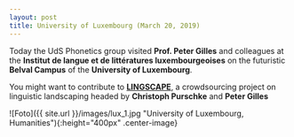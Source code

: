 ```yaml
---
layout: post
title: University of Luxembourg (March 20, 2019)
---
```


Today the UdS Phonetics group visited <strong>Prof. Peter Gilles</strong> and colleagues at the 
<strong>Institut de langue et de littératures luxembourgeoises</strong> on the futuristic <strong>Belval Campus</strong>
of the <strong>University of Luxembourg</strong>.

You might want to contribute to <a href="https://lingscape.uni.lu/" target="_blank" rel="noopener"><strong>LINGSCAPE</strong></a>, a crowdsourcing project on linguistic landscaping
headed by <strong>Christoph Purschke</strong> and <strong>Peter Gilles</strong>

![Foto]({{ site.url }}/images/lux_1.jpg "University of Luxembourg, Humanities"){:height="400px" .center-image}
<!--![Foto]({{ site.url }}/images/lux_2.jpg "University of Luxembourg, Library"){:height="260px" .center-image}-->
